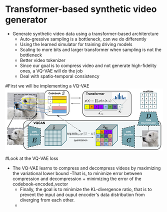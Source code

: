# Transformer-based synthetic video generator
- Generate synthetic video data using a transformer-based architercture
  - Auto-gressive sampling is a bottleneck, can we do differently
  - Using the learned simulator for training driving models
  - Scaling to more bits and larger transformer when sampling is not the bottleneck
  - Better video tokenizer
  - Since our goal is to compress video and not generate high-fidelity ones, a VQ-VAE will do the job
  - Deal with spatio-temporal consistency

#First we will be implementing a VQ-VAE
![#VQ-GAN Architecture](assets/vqgan.PNG)

#Look at the VQ-VAE loss
- The VQ-VAE learns to compress and decompress videos by maximizing the variational lower bound
    -That is, to minimize error between compression and decompression + minimizing the error of the codebook-encoded_vector
    - Finally, the goal is to minimize the KL-divergence ratio, that is to prevent the input and ouput encoder's data distribution from diverging from each other.
    - 
